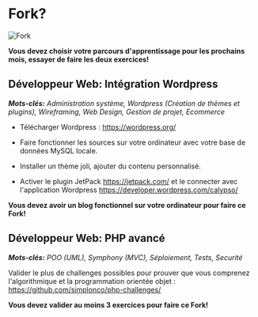 # Fork?

![Fork](http://all4desktop.com/data_images/original/4244680-fork.jpg)

**Vous devez choisir votre parcours d'apprentissage pour les prochains mois, essayer de faire les deux exercices!**

## Développeur Web: Intégration Wordpress

_**Mots-clés:** Administration système, Wordpress (Création de thèmes et plugins), Wireframing, Web Design, Gestion de projet, Ecommerce_

* Télécharger Wordpress :
https://wordpress.org/

* Faire fonctionner les sources sur votre ordinateur avec votre base de données MySQL locale.

* Installer un thème joli, ajouter du contenu personnalisé.

* Activer le plugin JetPack
https://jetpack.com/
et le connecter avec l'application Wordpress
https://developer.wordpress.com/calypso/

**Vous devez avoir un blog fonctionnel sur votre ordinateur pour faire ce Fork!**

## Développeur Web: PHP avancé

_**Mots-clés:** POO (UML), Symphony (MVC), Séploiement, Tests, Securité_

Valider le plus de challenges possibles pour prouver que vous comprenez l'algorithmique et la programmation orientée objet :
https://github.com/simplonco/php-challenges/

**Vous devez valider au moins 3 exercices pour faire ce Fork!**

